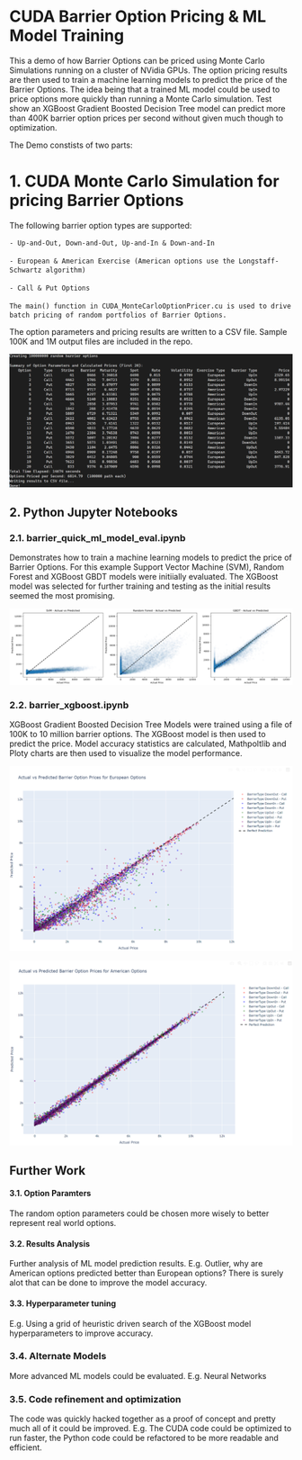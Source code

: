 # CUDA Barrier Option Pricing & ML Model Training

This a demo of how Barrier Options can be priced using Monte Carlo Simulations running on a cluster of NVidia GPUs.  The option pricing results are then used to train a machine learning models to predict the price of the Barrier Options. The idea being that a trained ML model could be used to price options more quickly than running a Monte Carlo simulation.  Test show an XGBoost Gradient Boosted Decision Tree model can predict more than 400K barrier option prices per second without given much though to optimization.

The Demo constists of two parts:

# 1. CUDA Monte Carlo Simulation for pricing Barrier Options 	 
   
   The following barrier option types are supported:

	- Up-and-Out, Down-and-Out, Up-and-In & Down-and-In

	- European & American Exercise (American options use the Longstaff-Schwartz algorithm)

	- Call & Put Options

	The main() function in CUDA_MonteCarloOptionPricer.cu is used to drive batch pricing of random portfolios of Barrier Options.


   The option parameters and pricing results are written to a CSV file. Sample 100K and 1M output files are included in the repo.

   ![Create Barriers](https://github.com/brendanbignell/CUDA_MonteCarloOptionPricer/blob/master/images/CreateBarriers.png)

## 2. Python Jupyter Notebooks 

### 2.1.  barrier_quick_ml_model_eval.ipynb
Demonstrates how to train a machine learning models to predict the price of Barrier Options. For this example Support Vector Machine (SVM), Random Forest and XGBoost GBDT models were initiially evaluated. The XGBoost model was selected for further training and testing as the initial results seemed the most promising. 

   ![Model Eval](https://github.com/brendanbignell/CUDA_MonteCarloOptionPricer/blob/master/images/QuickModelEvals.png)

### 2.2.  barrier_xgboost.ipynb

XGBoost Gradient Boosted Decision Tree Models were trained using a file of 100K to 10 million barrier options. The XGBoost model is then used to predict the price.  Model accuracy statistics are calculated, Mathpoltlib and Ploty charts are then used to visualize the model performance.
 
 ![European Barriers](https://github.com/brendanbignell/CUDA_MonteCarloOptionPricer/blob/master/images/EuropeanBarriers.png)

 ![American Barriers](https://github.com/brendanbignell/CUDA_MonteCarloOptionPricer/blob/master/images/AmericanBarriers.png)

 ## Further Work

 #### 3.1. Option Paramters
 The random option parameters could be chosen more wisely to better represent real world options.

 #### 3.2. Results Analysis
 Further analysis of ML model prediction results.  E.g. Outlier, why are American options predicted better than European options?  There is surely alot that can be done to improve the model accuracy.

 #### 3.3. Hyperparameter tuning
 E.g. Using a grid of heuristic driven search of the XGBoost model hyperparameters to improve accuracy.

 ### 3.4. Alternate Models
 More advanced ML models could be evaluated. E.g. Neural Networks

 ### 3.5. Code refinement and optimization
 The code was quickly hacked together as a proof of concept and pretty much all of it could be improved. E.g. The CUDA code could be optimized to run faster, the Python code could be refactored to be more readable and efficient.



